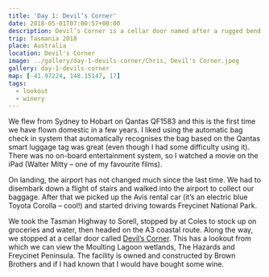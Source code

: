 ```yaml
---
title: 'Day 1: Devil’s Corner'
date: 2018-05-01T07:00:57+00:00
description: Devil’s Corner is a cellar door named after a rugged bend in a river, offering great views of the Moulting Lagoon wetlands, The Hazards and Freycinet Peninsula.
trip: Tasmania 2018
place: Australia
location: Devil's Corner
image: ../gallery/day-1-devils-corner/Chris, Devil's Corner.jpeg
gallery: day-1-devils-corner
map: [-41.97224, 148.15147, 17]
tags:
  - lookout
  - winery
---
```


We flew from Sydney to Hobart on Qantas QF1583 and this is the first time we have flown domestic in a few years. I liked using the automatic bag check in system that automatically recognises the bag based on the Qantas smart luggage tag was great (even though I had some difficulty using it). There was no on-board entertainment system, so I watched a movie on the iPad (Walter Mitty &#8211; one of my favourite films).

On landing, the airport has not changed much since the last time. We had to disembark down a flight of stairs and walked into the airport to collect our baggage. After that we picked up the Avis rental car (it&#8217;s an electric blue Toyota Corolla &#8211; cool!) and started driving towards Freycinet National Park.

We took the Tasman Highway to Sorell, stopped by at Coles to stock up on groceries and water, then headed on the A3 coastal route. Along the way, we stopped at a cellar door called [Devil&#8217;s Corner][1]. This has a lookout from which we can view the Moulting Lagoon wetlands, The Hazards and Freycinet Peninsula. The facility is owned and constructed by Brown Brothers and if I had known that I would have bought some wine.

[1]: https://www.brownbrothers.com.au/visit/tasmania/devils-corner-cellar-door/

